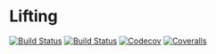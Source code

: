 # Lifting

[![Build Status](https://travis-ci.com/dcelisgarza/Lifting.jl.svg?branch=master)](https://travis-ci.com/dcelisgarza/Lifting.jl)
[![Build Status](https://ci.appveyor.com/api/projects/status/github/dcelisgarza/Lifting.jl?svg=true)](https://ci.appveyor.com/project/dcelisgarza/Lifting-jl)
[![Codecov](https://codecov.io/gh/dcelisgarza/Lifting.jl/branch/master/graph/badge.svg)](https://codecov.io/gh/dcelisgarza/Lifting.jl)
[![Coveralls](https://coveralls.io/repos/github/dcelisgarza/Lifting.jl/badge.svg?branch=master)](https://coveralls.io/github/dcelisgarza/Lifting.jl?branch=master)
